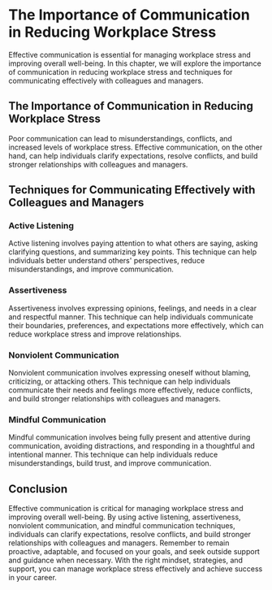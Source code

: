 # The Importance of Communication in Reducing Workplace Stress

Effective communication is essential for managing workplace stress and improving overall well-being. In this chapter, we will explore the importance of communication in reducing workplace stress and techniques for communicating effectively with colleagues and managers.

The Importance of Communication in Reducing Workplace Stress
------------------------------------------------------------

Poor communication can lead to misunderstandings, conflicts, and increased levels of workplace stress. Effective communication, on the other hand, can help individuals clarify expectations, resolve conflicts, and build stronger relationships with colleagues and managers.

Techniques for Communicating Effectively with Colleagues and Managers
---------------------------------------------------------------------

### Active Listening

Active listening involves paying attention to what others are saying, asking clarifying questions, and summarizing key points. This technique can help individuals better understand others' perspectives, reduce misunderstandings, and improve communication.

### Assertiveness

Assertiveness involves expressing opinions, feelings, and needs in a clear and respectful manner. This technique can help individuals communicate their boundaries, preferences, and expectations more effectively, which can reduce workplace stress and improve relationships.

### Nonviolent Communication

Nonviolent communication involves expressing oneself without blaming, criticizing, or attacking others. This technique can help individuals communicate their needs and feelings more effectively, reduce conflicts, and build stronger relationships with colleagues and managers.

### Mindful Communication

Mindful communication involves being fully present and attentive during communication, avoiding distractions, and responding in a thoughtful and intentional manner. This technique can help individuals reduce misunderstandings, build trust, and improve communication.

Conclusion
----------

Effective communication is critical for managing workplace stress and improving overall well-being. By using active listening, assertiveness, nonviolent communication, and mindful communication techniques, individuals can clarify expectations, resolve conflicts, and build stronger relationships with colleagues and managers. Remember to remain proactive, adaptable, and focused on your goals, and seek outside support and guidance when necessary. With the right mindset, strategies, and support, you can manage workplace stress effectively and achieve success in your career.
